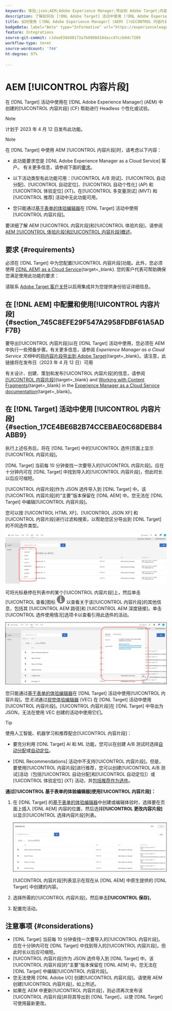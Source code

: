 ```yaml
---
keywords: 体验;json;AEM;Adobe Experience Manager;导出到 Adobe Target;内容片段;片段;CF;cf;Headless;个性化;试验
description: 了解如何在 [!DNL Adobe Target] 活动中使用 [!DNL Adobe Experience Manager] [!UICONTROL 内容片段]。
title: 如何使用 [!DNL Adobe Experience Manager] (AEM) [!UICONTROL 内容片段]？
badgeBeta: label="Beta" type="Informative" url="https://experienceleague.adobe.com/docs/target/using/introduction/intro.html#beta newtab=true" tooltip="What are Target Beta release features?"
feature: Integrations
source-git-commit: c1dae830d40173a7b0988d18dacc47ccb0dc7209
workflow-type: tm+mt
source-wordcount: '744'
ht-degree: 97%

---
```


# AEM [!UICONTROL 内容片段]

在 [!DNL Target] 活动中使用在 [!DNL Adobe Experience Manager] (AEM) 中创建的[!UICONTROL 内容片段] (CF) 帮助进行 Headless 个性化或试验。

>[!NOTE]
>
>计划于 2023 年 4 月 12 日发布此功能。

>[!NOTE]
>
>在 [!DNL Target] 中使用 AEM [!UICONTROL 内容片段]时，请考虑以下内容：
> 
>* 此功能要求您是 [!DNL Adobe Experience Manager as a Cloud Service] 客户。 有关更多信息，请参阅下面的[要求](#section_AE6F0971E1574B3AA324003599B96E5A)。
>
>* 以下活动类型有此功能可用：[!UICONTROL A/B 测试]、[!UICONTROL 自动分配]、[!UICONTROL 自动定位]、[!UICONTROL 自动个性化] (AP) 和[!UICONTROL 体验定位] (XT)。在[!UICONTROL 多变量测试] (MVT) 和[!UICONTROL 推荐] 活动中无此功能可用。
>
>* 您只能通过[基于表单的体验编辑器](/help/main/c-experiences/form-experience-composer.md)在 [!DNL Target] 活动中使用[!UICONTROL 内容片段]。


要详细了解 AEM [!UICONTROL 内容片段]和[!UICONTROL 体验片段]，请参阅 [AEM [!UICONTROL 体验片段]和[!UICONTROL 内容片段]概述](/help/main/c-integrating-target-with-mac/aem/aem-experience-and-content-fragments.md)。

## 要求 {#requirements}

必须在 [!DNL Target] 中为您配置[!UICONTROL 内容片段]功能。此外，您必须使用 [[!DNL AEM] as a Cloud Service](https://experienceleague.corp.adobe.com/docs/experience-manager-cloud-service.html){target=_blank}. 您的客户代表可帮助确保您满足使用此功能的要求：

请联系 [Adobe Target 客户关怀](/help/main/cmp-resources-and-contact-information.md#reference_ACA3391A00EF467B87930A450050077C)以启用集成并为您提供身份验证详细信息。

## 在 [!DNL AEM] 中配置和使用[!UICONTROL 内容片段] {#section_745C8EFE29F547A2958FDBF61A5ADF7B}

要导出[!UICONTROL 内容片段]以在 [!DNL Target] 活动中使用，您必须在 AEM 中执行一些预备步骤。有关更多信息，请参阅 *Experience Manager as a Cloud Service 文档*&#x200B;中的[将内容片段导出到 Adobe Target](https://experienceleague.adobe.com/docs/experience-manager-cloud-service/content/sites/integrations/content-fragments-target.html){target=_blank}。请注意，此链接将在发布日（2023 年 4 月 12 日）可用

有关设计、创建、策划和发布[!UICONTROL 内容片段]的信息，请参阅[[!UICONTROL 内容片段]](https://experienceleague.adobe.com/docs/experience-manager-cloud-service/content/sites/authoring/fundamentals/content-fragments.html?lang=zh-Hans){target=_blank} and [Working with Content Fragments](https://experienceleague.adobe.com/docs/experience-manager-cloud-service/content/sites/administering/content-fragments/content-fragments.html){target=_blank} in the [Experience Manager as a Cloud Service documentation](https://experienceleague.adobe.com/docs/experience-manager-cloud-service/content/home.html){target=_blank}。

## 在 [!DNL Target] 活动中使用 [!UICONTROL 内容片段] {#section_17CE4BE6B2B74CCEBAE0C68DEB84ABB9}

执行上述任务后，将在 [!DNL Target] 中的[!UICONTROL 选件]页面上显示[!UICONTROL 内容片段]。

[!DNL Target] 当前每 10 分钟查找一次要导入的[!UICONTROL 内容片段]。应在十分钟内可在 [!DNL Target] 中找到导入的[!UICONTROL 内容片段]，但此时长以后应可缩短。

[!UICONTROL 内容片段]作为 JSON 选件导入到 [!DNL Target] 中。该[!UICONTROL 内容片段]的“主要”版本保留在 [!DNL AEM] 中。您无法在 [!DNL Target] 中编辑[!UICONTROL 内容片段]。

您可以按 [!UICONTROL HTML XF]、[!UICONTROL JSON XF] 和[!UICONTROL 内容片段]进行过滤和搜索，以帮助您区分导出到 [!DNL Target] 的不同选件类型。

![按内容片段类型过滤：Target UI 中的 HTML 或 JSON](/help/main/c-integrating-target-with-mac/aem/assets/fragment-types.png)

可将光标悬停在列表中的某个[!UICONTROL 内容片段]上，然后单击[!UICONTROL 查看]图标 ![信息图标](/help/main/c-integrating-target-with-mac/aem/assets/icon-info.png) 以查看关于该[!UICONTROL 内容片段]的其他信息，包括其 [!UICONTROL AEM 路径]和 [!UICONTROL AEM 深度链接]。单击[!UICONTROL 选件使用情况]选项卡以查看引用此选件的活动。

![内容片段信息弹出窗口](/help/main/c-integrating-target-with-mac/aem/assets/cf-info-popup.png)

您只能通过[基于表单的体验编辑器](/help/main/c-experiences/form-experience-composer.md)在 [!DNL Target] 活动中使用[!UICONTROL 内容片段]。您&#x200B;*无法*&#x200B;通过[视觉体验编辑器](/help/main/c-experiences/c-visual-experience-composer/visual-experience-composer.md) (VEC) 在 [!DNL Target] 活动中使用[!UICONTROL 内容片段]。[!UICONTROL 内容片段]在 [!DNL Target] 中导出为 JSON，无法在使用 VEC 创建的活动中使用它们。

>[!TIP]
>
>使用人工智能、机器学习和推荐配合[!UICONTROL 内容片段]：
>
>* 要充分利用 [!DNL Target] AI 和 ML 功能，您可以在创建 A/B 测试时选择[自动分配](/help/main/c-activities/automated-traffic-allocation/automated-traffic-allocation.md#concept_A1407678796B4C569E94CBA8A9F7F5D4)或[自动定位](/help/main/c-activities/auto-target/auto-target-to-optimize.md)。
>
>* [!DNL Recommendations] 活动中不支持[!UICONTROL 内容片段]。但是，要使用[!UICONTROL 内容片段]进行推荐，您可以创建[!UICONTROL  A/B 测试]活动（包括[!UICONTROL 自动分配]和[!UICONTROL 自动定位]）或[!UICONTROL 体验定位] (XT) 活动，并[包括推荐作为选件](/help/main/c-recommendations/recommendations-as-an-offer.md)。


**通过[!UICONTROL 基于表单的体验编辑器]使用[!UICONTROL 内容片段]：**

1. 在 [!DNL Target] 的[基于表单的体验编辑器](/help/main/c-experiences/form-experience-composer.md#task_FAC842A6535045B68B4C1AD3E657E56E)中创建或编辑体验时，选择要在页面上插入 [!DNL AEM] 内容的位置，然后选择&#x200B;**[!UICONTROL 更改内容片段]**&#x200B;以显示[!UICONTROL 选择内容片段]列表。

   ![内容片段列表图像](/help/main/c-integrating-target-with-mac/aem/assets/choose-content-fragment.png)

   [!UICONTROL 内容片段]列表显示在现在从 [!DNL AEM] 中原生提供的 [!DNL Target] 中创建的内容。

1. 选择所需的[!UICONTROL 内容片段]，然后单击&#x200B;**[!UICONTROL 保存]**。
1. 配置完活动。

## 注意事项 {#considerations}

* [!DNL Target] 当前每 10 分钟查找一次要导入的[!UICONTROL 内容片段]。应在十分钟内可在 [!DNL Target] 中找到导入的[!UICONTROL 内容片段]，但此时长以后应可缩短。
* [!UICONTROL 内容片段]作为 JSON 选件导入到 [!DNL Target] 中。该[!UICONTROL 内容片段]的“主要”版本保留在 [!DNL AEM] 中。您无法在 [!DNL Target] 中编辑[!UICONTROL 内容片段]。
* 您无法使用 [!DNL Adobe I/O] 创建[!UICONTROL 内容片段]。请使用 AEM 创建[!UICONTROL 内容片段]，如上所述。
* 如果在 AEM 中更新[!UICONTROL 内容片段]，则必须再次发布该[!UICONTROL 内容片段]并将其导出到 [!DNL Target]，以使 [!DNL Target] 可使用最新更改。